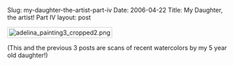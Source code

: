 Slug: my-daughter-the-artist-part-iv
Date: 2006-04-22
Title: My Daughter, the artist! Part IV
layout: post

<img alt="adelina_painting3_cropped2.png" class="at-xid-6a010534988cd3970b0120a5b3623f970c" id="image2317" src="https://steveivy.typepad.com/.a/6a010534988cd3970b0120a5b3623f970c-pi" style="padding: 3px; border: 1px solid #ccc;" />

(This and the previous 3 posts are scans of recent watercolors by my 5 year old daughter!)
